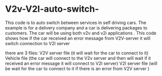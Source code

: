 # V2v-V2I-auto-switch-

This code is to auto switch between services in self driving cars. The example is for a delivery company and a car is delivering packages to customers. 
The car will be using both v2v and v2i applications . 
This code shows how if the car received an error message from V2V-server it will switch connection to V2I server 

there are 3 files: 
V2V server file (it will wait for the car to connect to it)
Vehicle file (the car will connect to the V2v server and then will wait if it received an error message it will connect to V2I server) 
V2I server file (will be wait for the car to connect to it if there is an error from V2V server )

